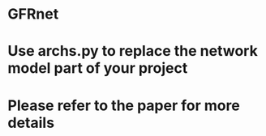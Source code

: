 # GFRnet
# Use archs.py to replace the network model part of your project 
# Please refer to the paper for more details 
